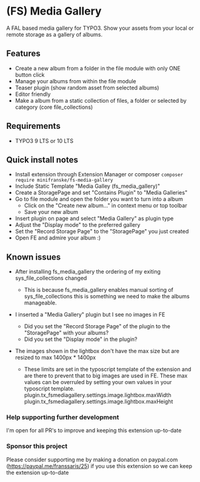 # (FS) Media Gallery


A FAL based media gallery for TYPO3. Show your assets from your local or remote storage as a gallery of albums.

## Features

- Create a new album from a folder in the file module with only ONE button click
- Manage your albums from within the file module
- Teaser plugin (show random asset from selected albums)
- Editor friendly
- Make a album from a static collection of files, a folder or selected by category (core file_collections)


## Requirements

- TYPO3 9 LTS or 10 LTS


## Quick install notes

- Install extension through Extension Manager or composer ``composer require minifranske/fs-media-gallery``
- Include Static Template "Media Galley (fs_media_gallery)"
- Create a StoragePage and set "Contains Plugin" to "Media Galleries"
- Go to file module and open the folder you want to turn into a album
   - Click on the "Create new album..." in context menu or top toolbar
   - Save your new album
- Insert plugin on page and select "Media Gallery" as plugin type
- Adjust the "Display mode" to the preferred gallery
- Set the "Record Storage Page" to the "StoragePage" you just created
- Open FE and admire your album :)

## Known issues

- After installing fs_media_gallery the ordering of my exiting sys_file_collections changed
   - This is because fs_media_gallery enables manual sorting of sys_file_collections this is something we need to make the albums manageable.

- I inserted a "Media Gallery" plugin but I see no images in FE
   - Did you set the "Record Storage Page" of the plugin to the "StoragePage" with your albums?
   - Did you set the "Display mode" in the plugin?

- The images shown in the lightbox don't have the max size but are resized to max 1400px * 1400px
   - These limits are set in the typoscript template of the extension and are there to prevent that to big images are used in FE. These max values can be overruled by setting your own values in your typoscript template.
   plugin.tx_fsmediagallery.settings.image.lightbox.maxWidth
   plugin.tx_fsmediagallery.settings.image.lightbox.maxHeight


### Help supporting further development

I'm open for all PR's to improve and keeping this extension up-to-date

### Sponsor this project
Please consider supporting me by making a donation on paypal.com (https://paypal.me/franssaris/25) if you use this extension so we can keep the extension up-to-date

